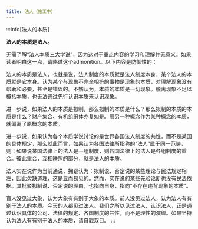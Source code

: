 ```yaml
---
title: 法人（施工中）
---
```


<head><title>法人 | 奶龙都能看懂的民法总则手册 | 李振宇</title></head>

:::info[法人的本质]

**法人的本质是法人。**

无需了解“法人本质三大学说”，因为这对于重点内容的学习和理解并无意义。如果读者明白这一点，请略过这个admonition。以下内容是防御性的：

法人的本质是法人，也就是说，法人制度的本质就是法人制度本身，某个法人的本质就是它本身。认为某个与现象不完全相符的事物是现象的本质，对理解现象没有帮助和必要，甚至是错误的。不妨认为，本质的本质是一切现象。脱离现象不足以概括本质，也无法通过先行认识本质来认识现象。

进一步说，如果法人的本质是拟制，那么拟制的本质是什么？那么拟制的本质的本质是什么？财产集合、有机组织体亦复如是。用另一种概念作为某种概念的本质，就偏离了原概念的本质。

进一步说，如果认为各个本质学说讨论的是世界各国法人制度的共性，而不是某国的具体规定，那么就此而言，如果认为各国法律所指称的“法人”属于同一范畴，则：如果说某国法律上的法人是一组制度，则各国法律上的法人是各组制度的重合。彼此重合，互相映照的部分，就是法人的本质。

法人实在说作为当前通说，拥趸认为：拟制说、否定说的某些理论与民法规定相左，因此欠缺道理，这是显而易见的。然而，实在说的某些先验论断也没有民法依据。其批驳拟制说、否定说的理由，也指向自身，指向“不存在违背现象的本质”。

盲人没见过大象，认为大象有有别于大象的本质。前人没见过法人，认为法人有有别于法人的本质。今天的人都见过法人。我们之所以见过法人、认识法人，正是通过认识具体的公司、法律的规定、各国制度的共性，而不是理性的演绎。如果坚持认为法人有有别于法人的本质，请自戳双目。
:::